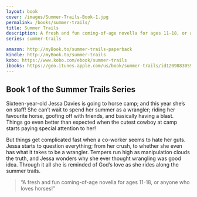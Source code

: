 ```yaml
---
layout: book
cover: /images/Summer-Trails-Book-1.jpg 
permalink: /books/summer-trails/
title: Summer Trails
description: A fresh and fun coming-of-age novella for ages 11-18, or anyone who loves horses!
series: summer-trails

amazon: http://myBook.to/summer-trails-paperback
kindle: http://myBook.to/summer-trails
kobo: https://www.kobo.com/ebook/summer-trails
ibooks: https://geo.itunes.apple.com/us/book/summer-trails/id1209883055?mt=11&at=1001luwG
---
```


## Book 1 of the Summer Trails Series

Sixteen-year-old Jessa Davies is going to horse camp; and this year
she’s on staff! She can’t wait to spend her summer as a wrangler; riding
her favourite horse, goofing off with friends, and basically having a
blast. Things go even better than expected when the cutest cowboy at
camp starts paying special attention to her!
 
But things get complicated fast when a co-worker seems to hate her guts.
Jessa starts to question everything; from her crush, to whether she even
has what it takes to be a wrangler. Tempers run high as manipulation
clouds the truth, and Jessa wonders why she ever thought wrangling was
good idea. Through it all she is reminded of God’s love as she rides along
the summer trails.
 
> “A fresh and fun coming-of-age novella for ages 11-18, or anyone who
> loves horses!”
